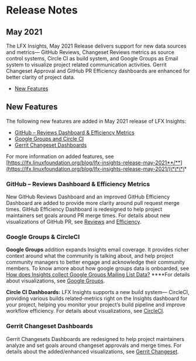 # Release Notes

## May 2021

The LFX Insights, May 2021 Release delivers support for new data sources and metrics— GitHub Reviews, Changeset Reviews metrics as source control systems, Circle CI as build system, and Google Groups as Email system to visualize project related communication activities. Gerrit Changeset Approval and GitHub PR Efficiency dashboards are enhanced for better clarity of project data.

* [New Features](release-notes.md#new-features)

## New Features

The following new features are added in May 2021 release of LFX Insights:

* [GitHub – Reviews Dashboard & Efficiency Metrics](release-notes.md#github-reviews-dashboard-and-efficiency-metrics)
* [Google Groups and Circle CI](release-notes.md#google-groups-and-circleci)
* [Gerrit Changeset Dashboards](release-notes.md#gerrit-changeset-dashboards)

For more information on added features, see [https://lfx.linuxfoundation.org/blog/lfx-insights-release-may-2021**/**](https://lfx.linuxfoundation.org/blog/lfx-insights-release-may-2021/)\*\*\*\*

### **GitHub – Reviews Dashboard & Efficiency Metrics**

New GitHub Reviews Dashboard and an improved GitHub Efficiency Dashboard are added to provide more clarity around pull request merge times. GitHub Efficiency Dashboard is redesigned to help project maintainers set goals around PR merge times. For details about new visualizations of GitHub PR, see [Reviews](view-project-dashboard/technical-trends/pull-request-management/github-pr.md#reviews) and [Efficiency](view-project-dashboard/technical-trends/pull-request-management/github-pr.md#efficiency).

### **Google Groups & CircleCI**

**Google Groups** addition expands Insights email coverage. It provides richer context around what the community is talking about, and help project community managers to better engage and acknowledge their community members.  To know amore about how google groups data is onboarded, see [How does Insights collect Google Groups Mailing List Data?](insights-faqs.md#how-does-insights-collect-google-groups-mailing-list-data) ****For details about visualizations, see [Google Groups](view-project-dashboard/ecosystem-trends/mailing-list/google-groups.md).

**Circle CI Dashboards:** LFX Insights supports a new build system— CircleCI, providing various builds related-metrics right on the Insights dashboard for your project, helping you monitor your project’s build pipeline and improve workflow efficiency. For details about visualizations, see [CircleCI](view-project-dashboard/technical-trends/ci-cd/circle-ci.md).

### Gerrit Changeset Dashboards

Gerrit Changesets Dashboards are redesigned to help project maintainers analyze and set goals around changeset approvals and merge times. For details about the added/enhanced visualizations, see [Gerrit Changeset](view-project-dashboard/technical-trends/pull-request-management/gerrit-changeset.md).



